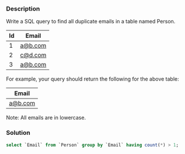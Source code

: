 ### Description

Write a SQL query to find all duplicate emails in a table named Person.

| Id | Email   |
|--|--|
| 1  | a@b.com |
| 2  | c@d.com |
| 3  | a@b.com |

For example, your query should return the following for the above table:

| Email   |
|--|
| a@b.com |

Note: All emails are in lowercase.

### Solution

```sql
select `Email` from `Person` group by `Email` having count(*) > 1;
```